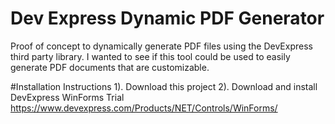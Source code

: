 # Dev Express Dynamic PDF Generator
Proof of concept to dynamically generate PDF files using the DevExpress third party library.  I wanted to see 
if this tool could be used to easily generate PDF documents that are customizable.

#Installation Instructions
1). Download this project
2). Download and install DevExpress WinForms Trial https://www.devexpress.com/Products/NET/Controls/WinForms/
